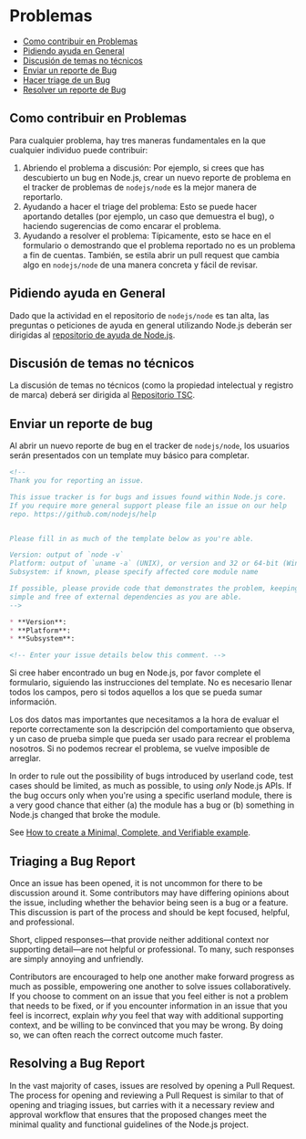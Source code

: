 # Problemas

* [Como contribuir en Problemas](#how-to-contribute-in-issues)
* [Pidiendo ayuda en General](#asking-for-general-help)
* [Discusión de temas no técnicos](#discussing-non-technical-topics)
* [Enviar un reporte de Bug](#submitting-a-bug-report)
* [Hacer triage de un Bug](#triaging-a-bug-report)
* [Resolver un reporte de Bug](#resolving-a-bug-report)

## Como contribuir en Problemas

Para cualquier problema, hay tres maneras fundamentales en la que cualquier individuo puede contribuir:

1. Abriendo el problema a discusión: Por ejemplo, si crees que has descubierto un bug en Node.js, crear un nuevo reporte de problema en el tracker de problemas de `nodejs/node` es la mejor manera de reportarlo.
2. Ayudando a hacer el triage del problema: Esto se puede hacer aportando detalles (por ejemplo, un caso que demuestra el bug), o haciendo sugerencias de como encarar el problema.
3. Ayudando a resolver el problema: Típicamente, esto se hace en el formulario o demostrando que el problema reportado no es un problema a fin de cuentas. También, se estila abrir un pull request que cambia algo en `nodejs/node` de una manera concreta y fácil de revisar.

## Pidiendo ayuda en General

Dado que la actividad en el repositorio de `nodejs/node` es tan alta, las preguntas o peticiones de ayuda en general utilizando Node.js deberán ser dirigidas al [repositorio de ayuda de Node.js](https://github.com/nodejs/help/issues).

## Discusión de temas no técnicos

La discusión de temas no técnicos (como la propiedad intelectual y registro de marca) deberá ser dirigida al [Repositorio TSC](https://github.com/nodejs/TSC/issues).

## Enviar un reporte de bug

Al abrir un nuevo reporte de bug en el tracker de `nodejs/node`, los usuarios serán presentados con un template muy básico para completar.

```markdown
<!--
Thank you for reporting an issue.

This issue tracker is for bugs and issues found within Node.js core.
If you require more general support please file an issue on our help
repo. https://github.com/nodejs/help


Please fill in as much of the template below as you're able.

Version: output of `node -v`
Platform: output of `uname -a` (UNIX), or version and 32 or 64-bit (Windows)
Subsystem: if known, please specify affected core module name

If possible, please provide code that demonstrates the problem, keeping it as
simple and free of external dependencies as you are able.
-->

* **Version**:
* **Platform**:
* **Subsystem**:

<!-- Enter your issue details below this comment. -->
```

Si cree haber encontrado un bug en Node.js, por favor complete el formulario, siguiendo las instrucciones del template. No es necesario llenar todos los campos, pero si todos aquellos a los que se pueda sumar información.

Los dos datos mas importantes que necesitamos a la hora de evaluar el reporte correctamente son la descripción del comportamiento que observa, y un caso de prueba simple que pueda ser usado para recrear el problema nosotros. Si no podemos recrear el problema, se vuelve imposible de arreglar.

In order to rule out the possibility of bugs introduced by userland code, test cases should be limited, as much as possible, to using *only* Node.js APIs. If the bug occurs only when you're using a specific userland module, there is a very good chance that either (a) the module has a bug or (b) something in Node.js changed that broke the module.

See [How to create a Minimal, Complete, and Verifiable example](https://stackoverflow.com/help/mcve).

## Triaging a Bug Report

Once an issue has been opened, it is not uncommon for there to be discussion around it. Some contributors may have differing opinions about the issue, including whether the behavior being seen is a bug or a feature. This discussion is part of the process and should be kept focused, helpful, and professional.

Short, clipped responses—that provide neither additional context nor supporting detail—are not helpful or professional. To many, such responses are simply annoying and unfriendly.

Contributors are encouraged to help one another make forward progress as much as possible, empowering one another to solve issues collaboratively. If you choose to comment on an issue that you feel either is not a problem that needs to be fixed, or if you encounter information in an issue that you feel is incorrect, explain *why* you feel that way with additional supporting context, and be willing to be convinced that you may be wrong. By doing so, we can often reach the correct outcome much faster.

## Resolving a Bug Report

In the vast majority of cases, issues are resolved by opening a Pull Request. The process for opening and reviewing a Pull Request is similar to that of opening and triaging issues, but carries with it a necessary review and approval workflow that ensures that the proposed changes meet the minimal quality and functional guidelines of the Node.js project.